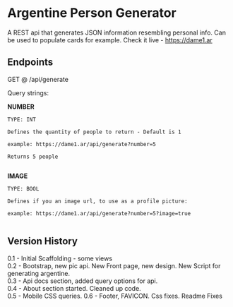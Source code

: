 # Argentine Person Generator    

A REST api that generates JSON information resembling personal info. Can be used to populate cards for example.
Check it live - https://dame1.ar

## Endpoints 

GET @ /api/generate

Query strings:

**NUMBER**

```
TYPE: INT

Defines the quantity of people to return - Default is 1

example: https://dame1.ar/api/generate?number=5

Returns 5 people


```

**IMAGE**

```
TYPE: BOOL

Defines if you an image url, to use as a profile picture:

example: https://dame1.ar/api/generate?number=5?image=true


```

## Version History    
0.1 - Initial Scaffolding - some views  
0.2 - Bootstrap, new pic api. New Front page, new design. New Script for generating argentine.  
0.3 - Api docs section, added query options for api.  
0.4 - About section started. Cleaned up code.  
0.5 - Mobile CSS queries.
0.6 - Footer, FAVICON. Css fixes. Readme Fixes